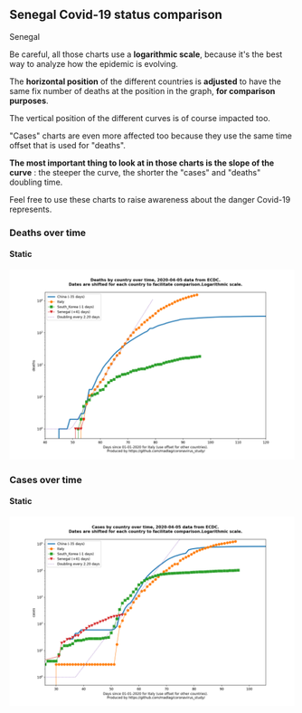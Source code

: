## Senegal Covid-19 status comparison 

Senegal



Be careful, all those charts use a **logarithmic scale**, because it's the best way to analyze how the epidemic is evolving.
 
The **horizontal position** of the different countries is **adjusted** to have the same fix number of deaths at the position in the graph, **for comparison purposes**.

The vertical position of the different curves is of course impacted too.

"Cases" charts are even more affected too because they use the same time offset that is used for "deaths".

**The most important thing to look at in those charts is the slope of the curve** : the steeper the curve, the shorter the "cases" and "deaths" doubling time.

Feel free to use these charts to raise awareness about the danger Covid-19 represents. 


 
### Deaths over time
 
#### Static
![Senegal covid-19 deaths static chart](https://raw.githubusercontent.com/madlag/coronavirus_study/master/notebooks/graphs/2020-04-05/countries/Senegal/2020-04-05_Senegal_deaths.png "Senegal covid-19 deaths static chart")   

 
### Cases over time
 
#### Static
![Senegal covid-19 cases static chart](https://raw.githubusercontent.com/madlag/coronavirus_study/master/notebooks/graphs/2020-04-05/countries/Senegal/2020-04-05_Senegal_cases.png "Senegal covid-19 cases static chart")   

